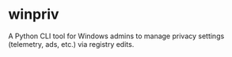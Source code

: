 # winpriv
A Python CLI tool for Windows admins to manage privacy settings (telemetry, ads, etc.) via registry edits.
